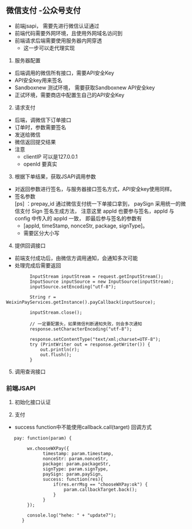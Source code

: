 ## 微信支付 -公众号支付
 * 前端jsapi， 需要先进行微信认证通过
 * 前端代码需要外网环境，且使用外网域名访问到
 * 前端请求后端需要使用服务器内网穿透
   + 这一步可以走代理实现


1. 服务器配置
 * 后端调用的微信所有接口，需要API安全Key
 * API安全key用来签名
 * Sandboxnew 测试环境， 需要获取Sandboxnew API安全key
 * 正试环境，需要商店中配置生自己的API安全Key
 
2. 请求支付
 * 后端，调微信下订单接口
 * 订单时，参数需要签名
 * 发送给微信
 * 微信返回提交结果
 * 注意
   + clientIP 可以是127.0.0.1
   + openId 要真实
 
3. 根据下单结果，获取JSAPI调用参数
 * 对返回参数进行签名，与服务器接口签名方式，API安全key使用同样。
 * 签名参数  
 [ps] ：prepay_id 通过微信支付统一下单接口拿到，
 paySign 采用统一的微信支付 Sign 签名生成方法，
 注意这里 appId 也要参与签名，appId 与 config 中传入的 appId 一致，
 即最后参与签名的参数有
   * [appId, timeStamp, nonceStr, package, signType]。
   * 需要区分大小写

 
4. 提供回调接口
 * 前端支付成功后，由微信方调用通知，会通知多次可能
 * 处理完成后需要返回
 ```
          InputStream inputStream = request.getInputStream();
          InputSource inputSource = new InputSource(inputStream);
          inputSource.setEncoding("utf-8");
  
          String r = WeixinPayServices.getInstance().payCallback(inputSource);
  
          inputStream.close();
  
          // 一定要配置头，如果微信判断通知失败，则会多次通知
          response.setCharacterEncoding("utf-8");
                  
          response.setContentType("text/xml;charset=UTF-8");
          try (PrintWriter out = response.getWriter()) {
              out.println(r);
              out.flush();
          }
 ```

5. 调用查询接口
 

### 前端JSAPI

1. 初始化接口认证

2. 支付
 * success function中不能使用callback.call(target) 回调方式
```
   pay: function(param) {
      	
      	wx.chooseWXPay({
  			  timestamp: param.timestamp,
  			  nonceStr: param.nonceStr,
  			  package: param.packageStr,
  			  signType: param.signType,
  			  paySign: param.paySign,
  			  success: function(res){
  				  if(res.errMsg == "chooseWXPay:ok") {
  					  param.callbackTarget.back();
  				  }
  			  }
      	});
      	  
  	    console.log("hehe: " + "update7");
      }
```